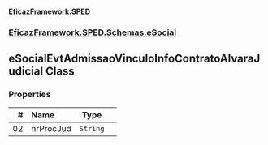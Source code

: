 #### [EficazFramework.SPED](EficazFrameworkSPED.md 'EficazFramework SPED')
### [EficazFramework.SPED.Schemas.eSocial](EficazFramework.SPED.Schemas.eSocial.md 'EficazFramework.SPED.Schemas.eSocial')

## eSocialEvtAdmissaoVinculoInfoContratoAlvaraJudicial Class
### Properties

| # | Name | Type | |
| ---: | :--- | :---: | :--- |
| 02 | nrProcJud | `String` |  |
